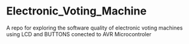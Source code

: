 # Electronic_Voting_Machine

A repo for exploring the software quality of electronic voting machines
using LCD and BUTTONS conected to AVR Microcontroler
